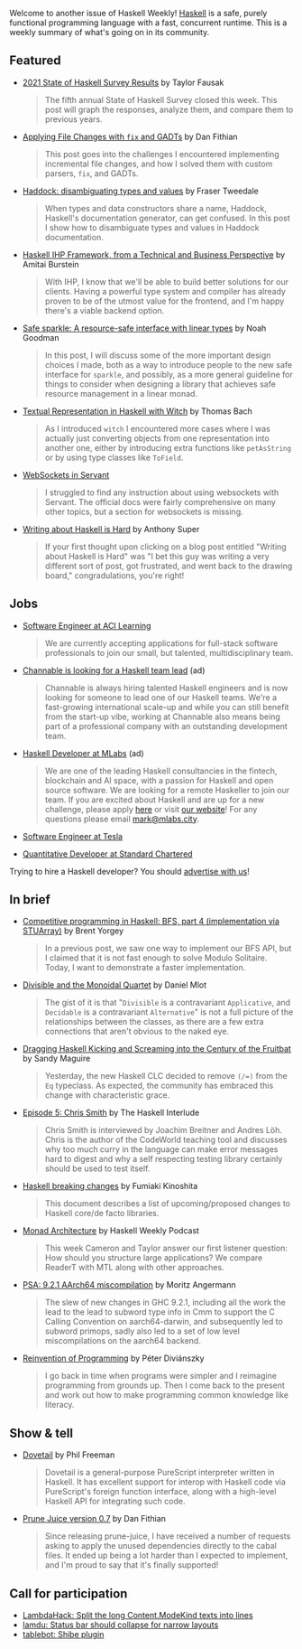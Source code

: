 Welcome to another issue of Haskell Weekly!
[Haskell](https://www.haskell.org) is a safe, purely functional programming language with a fast, concurrent runtime.
This is a weekly summary of what's going on in its community.

## Featured

- [2021 State of Haskell Survey Results](https://taylor.fausak.me/2021/11/16/haskell-survey-results/) by Taylor Fausak
  > The fifth annual State of Haskell Survey closed this week. This post will graph the responses, analyze them, and compare them to previous years.

- [Applying File Changes with `fix` and GADTs](https://dfithian.github.io/2021/11/12/applying-file-changes-with-fix-and-gadts.html) by Dan Fithian
  > This post goes into the challenges I encountered implementing incremental file changes, and how I solved them with custom parsers, `fix`, and GADTs.

- [Haddock: disambiguating types and values](https://frasertweedale.github.io/blog-fp/posts/2021-11-12-haddock-disambiguation.html) by Fraser Tweedale
  > When types and data constructors share a name, Haddock, Haskell's documentation generator, can get confused. In this post I show how to disambiguate types and values in Haddock documentation.

- [Haskell IHP Framework, from a Technical and Business Perspective](https://www.gizra.com/content/haskell-ihp/) by Amitai Burstein
  > With IHP, I know that we'll be able to build better solutions for our clients. Having a powerful type system and compiler has already proven to be of the utmost value for the frontend, and I'm happy there's a viable backend option.

- [Safe sparkle: A resource-safe interface with linear types](https://www.tweag.io/blog/2021-11-17-sparkle-internship/) by Noah Goodman
  > In this post, I will discuss some of the more important design choices I made, both as a way to introduce people to the new safe interface for `sparkle`, and possibly, as a more general guideline for things to consider when designing a library that achieves safe resource management in a linear monad.

- [Textual Representation in Haskell with Witch](https://thomasbach.dev/posts/2021-11-15-textual-representation-with-witch.html) by Thomas Bach
  > As I introduced `witch` I encountered more cases where I was actually just converting objects from one representation into another one, either by introducing extra functions like `petAsString` or by using type classes like `ToField`.

- [WebSockets in Servant](https://www.techmindful.blog/blog/websockets-in-servant)
  > I struggled to find any instruction about using websockets with Servant. The official docs were fairly comprehensive on many other topics, but a section for websockets is missing.

- [Writing about Haskell is Hard](https://anthony.noided.media/blog/thoughts/haskell/languages/2021/11/05/writing-about-haskell-is-hard.html) by Anthony Super
  > If your first thought upon clicking on a blog post entitled "Writing about Haskell is Hard" was "I bet this guy was writing a very different sort of post, got frustrated, and went back to the drawing board," congradulations, you're right!

## Jobs

- [Software Engineer at ACI Learning](https://acilearning.applytojob.com/apply/kjzAYJ1SPF/Software-Engineer?referrer=20210930010931J0GSUOJG1BPYT5ED)
  > We are currently accepting applications for full-stack software professionals to join our small, but talented, multidisciplinary team.

<!-- Runs from 2021-11-04 to 2021-11-25. -->
- [Channable is looking for a Haskell team lead](https://jobs.channable.com/o/haskell-team-lead) (ad)
  > Channable is always hiring talented Haskell engineers and is now looking for someone to lead one of our Haskell teams. We're a fast-growing international scale-up and while you can still benefit from the start-up vibe, working at Channable also means being part of a professional company with an outstanding development team.

<!-- Runs from 2021-11-04 to 2022-01-20. -->
- [Haskell Developer at MLabs](https://apply.workable.com/mlabs/j/63DAAA4AEF/) (ad)
  > We are one of the leading Haskell consultancies in the fintech, blockchain and AI space, with a passion for Haskell and open source software. We are looking for a remote Haskeller to join our team. If you are excited about Haskell and are up for a new challenge, please apply [here](https://apply.workable.com/mlabs/j/63DAAA4AEF/) or visit [our website](https://mlabs.city/)! For any questions please email <mark@mlabs.city>.

- [Software Engineer at Tesla](https://www.tesla.com/careers/search/job/software-engineer-data-tools-82891)

- [Quantitative Developer at Standard Chartered](https://scb.taleo.net/careersection/ex/jobdetail.ftl?job=2100031325&lang=en)

Trying to hire a Haskell developer?
You should [advertise with us](https://haskellweekly.news/advertising.html)!

## In brief

- [Competitive programming in Haskell: BFS, part 4 (implementation via STUArray)](https://byorgey.wordpress.com/2021/11/17/competitive-programming-in-haskell-bfs-part-4-implementation-via-stuarray/) by Brent Yorgey
  > In a previous post, we saw one way to implement our BFS API, but I claimed that it is not fast enough to solve Modulo Solitaire. Today, I want to demonstrate a faster implementation.

- [Divisible and the Monoidal Quartet](https://duplode.github.io/posts/divisible-and-the-monoidal-quartet.html) by Daniel Mlot
  > The gist of it is that "`Divisible` is a contravariant `Applicative`, and `Decidable` is a contravariant `Alternative`" is not a full picture of the relationships between the classes, as there are a few extra connections that aren't obvious to the naked eye.

- [Dragging Haskell Kicking and Screaming into the Century of the Fruitbat](https://reasonablypolymorphic.com/blog/century-of-the-fruitbat/) by Sandy Maguire
  > Yesterday, the new Haskell CLC decided to remove `(/=)` from the `Eq` typeclass. As expected, the community has embraced this change with characteristic grace.

- [Episode 5: Chris Smith](https://haskell.foundation/podcast/5/) by The Haskell Interlude
  > Chris Smith is interviewed by Joachim Breitner and Andres Löh. Chris is the author of the CodeWorld teaching tool and discusses why too much curry in the language can make error messages hard to digest and why a self respecting testing library certainly should be used to test itself.

- [Haskell breaking changes](https://github.com/fumieval/Haskell-breaking-changes/tree/d0ac926e8b5ca36f19570396d4b59a91c577784a) by Fumiaki Kinoshita
  > This document describes a list of upcoming/proposed changes to Haskell core/de facto libraries.

- [Monad Architecture](https://haskellweekly.news/episode/56.html) by Haskell Weekly Podcast
  > This week Cameron and Taylor answer our first listener question: How should you structure large applications? We compare ReaderT with MTL along with other approaches.

- [PSA: 9.2.1 AArch64 miscompilation](https://discourse.haskell.org/t/psa-9-2-1-aarch64-miscompilation/3638?u=taylorfausak) by Moritz Angermann
  > The slew of new changes in GHC 9.2.1, including all the work the lead to the lead to subword type info in Cmm to support the C Calling Convention on aarch64-darwin, and subsequently led to subword primops, sadly also led to a set of low level miscompilations on the aarch64 backend.

- [Reinvention of Programming](https://divip.hu/summary.html) by Péter Diviánszky
  > I go back in time when programs were simpler and I reimagine programming from grounds up. Then I come back to the present and work out how to make programming common knowledge like literacy.

## Show & tell

- [Dovetail](https://hackage.haskell.org/package/dovetail-0.1.0.0) by Phil Freeman
  > Dovetail is a general-purpose PureScript interpreter written in Haskell. It has excellent support for interop with Haskell code via PureScript's foreign function interface, along with a high-level Haskell API for integrating such code.

- [Prune Juice version 0.7](https://dfithian.github.io/2021/11/12/prune-juice-0.7-released.html) by Dan Fithian
  > Since releasing prune-juice, I have received a number of requests asking to apply the unused dependencies directly to the cabal files. It ended up being a lot harder than I expected to implement, and I'm proud to say that it's finally supported!

## Call for participation

-   [LambdaHack: Split the long Content.ModeKind texts into lines](https://github.com/LambdaHack/LambdaHack/issues/283)
-   [lamdu: Status bar should collapse for narrow layouts](https://github.com/lamdu/lamdu/issues/132)
-   [tablebot: Shibe plugin](https://github.com/WarwickTabletop/tablebot/issues/49)
